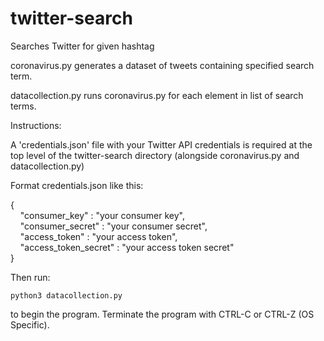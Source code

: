 # twitter-search
Searches Twitter for given hashtag

coronavirus.py generates a dataset of tweets containing specified search term.

datacollection.py runs coronavirus.py for each element in list of search terms. 


Instructions:

A 'credentials.json' file with your Twitter API credentials is required at the top level of the twitter-search directory (alongside coronavirus.py and datacollection.py)
 
Format credentials.json like this:

{
\
&nbsp;&nbsp;&nbsp;&nbsp;"consumer_key" : "your consumer key",
	\
&nbsp;&nbsp;&nbsp;&nbsp;"consumer_secret" : "your consumer secret",
	\
&nbsp;&nbsp;&nbsp;&nbsp;"access_token" : "your access token",
	\
&nbsp;&nbsp;&nbsp;&nbsp;"access_token_secret" : "your access token secret"
	\
}


Then run:

`python3 datacollection.py`

to begin the program. Terminate the program with CTRL-C or CTRL-Z (OS Specific).
